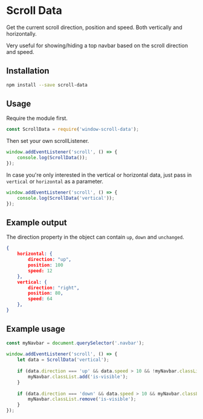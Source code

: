 # Scroll Data

Get the current scroll direction, position and speed. Both vertically and horizontally.

Very useful for showing/hiding a top navbar based on the scroll direction and speed.

## Installation

```bash
npm install --save scroll-data
```
    
## Usage

Require the module first.

```javascript
const ScrollData = require('window-scroll-data');
````

Then set your own scrollListener.

```javascript
window.addEventListener('scroll', () => {
    console.log(ScrollData());
});
````
    
In case you're only interested in the vertical or horizontal data, just pass in `vertical` or `horizontal` as a parameter.

```javascript
window.addEventListener('scroll', () => {
    console.log(ScrollData('vertical'));
});
````

## Example output

The direction property in the object can contain `up`, `down` and `unchanged`.

```json
{
    horizontal: {
        direction: "up",
        position: 100
        speed: 12
    },
    vertical: {
        direction: "right",
        position: 80,
        speed: 64
    },
}
```
     
## Example usage

```javascript
const myNavbar = document.querySelector('.navbar');
    
window.addEventListener('scroll', () => {
    let data = ScrollData('vertical');
    
    if (data.direction === 'up' && data.speed > 10 && !myNavbar.classList.contains('is-visible')) {
        myNavbar.classList.add('is-visible');
    }
    
    if (data.direction === 'down' && data.speed > 10 && myNavbar.classList.contains('is-visible')) {
        myNavbar.classList.remove('is-visible');
    }
});
```